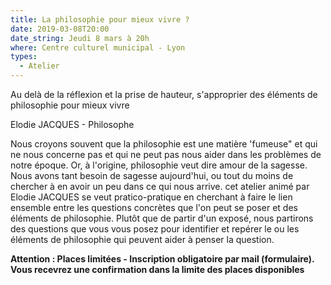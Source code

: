 ```yaml
---
title: La philosophie pour mieux vivre ?
date: 2019-03-08T20:00
date_string: Jeudi 8 mars à 20h
where: Centre culturel municipal - Lyon
types:
  - Atelier
---
```


Au delà de la réflexion et la prise de hauteur, s'approprier des éléments de philosophie pour mieux vivre

Elodie JACQUES - Philosophe

Nous croyons souvent que la philosophie est une matière 'fumeuse" et qui ne nous concerne pas et qui ne peut pas nous aider dans les problèmes de notre époque. Or, à l'origine, philosophie veut dire amour de la sagesse. Nous avons tant besoin de sagesse aujourd'hui, ou tout du moins de chercher à en avoir un peu dans ce qui nous arrive.
cet atelier animé par Elodie JACQUES se veut pratico-pratique en cherchant à faire le lien ensemble entre les questions concrètes que l'on peut se poser et des éléments de philosophie. Plutôt que de partir d'un exposé, nous partirons des questions que vous vous posez pour identifier et repérer le ou les éléments de philosophie qui peuvent aider à penser la question.

__Attention : Places limitées - Inscription obligatoire par mail (formulaire). Vous recevrez une confirmation dans la limite des places disponibles__
